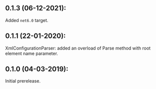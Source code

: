 ## 0.1.3 (06-12-2021):

Added `net6.0` target.

## 0.1.1 (22-01-2020): 

XmlConfigurationParser: added an overload of Parse method with root element name parameter.

## 0.1.0 (04-03-2019): 

Initial prerelease.